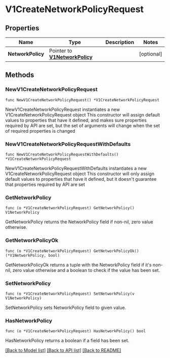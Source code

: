 # V1CreateNetworkPolicyRequest

## Properties

Name | Type | Description | Notes
------------ | ------------- | ------------- | -------------
**NetworkPolicy** | Pointer to [**V1NetworkPolicy**](v1NetworkPolicy.md) |  | [optional] 

## Methods

### NewV1CreateNetworkPolicyRequest

`func NewV1CreateNetworkPolicyRequest() *V1CreateNetworkPolicyRequest`

NewV1CreateNetworkPolicyRequest instantiates a new V1CreateNetworkPolicyRequest object
This constructor will assign default values to properties that have it defined,
and makes sure properties required by API are set, but the set of arguments
will change when the set of required properties is changed

### NewV1CreateNetworkPolicyRequestWithDefaults

`func NewV1CreateNetworkPolicyRequestWithDefaults() *V1CreateNetworkPolicyRequest`

NewV1CreateNetworkPolicyRequestWithDefaults instantiates a new V1CreateNetworkPolicyRequest object
This constructor will only assign default values to properties that have it defined,
but it doesn't guarantee that properties required by API are set

### GetNetworkPolicy

`func (o *V1CreateNetworkPolicyRequest) GetNetworkPolicy() V1NetworkPolicy`

GetNetworkPolicy returns the NetworkPolicy field if non-nil, zero value otherwise.

### GetNetworkPolicyOk

`func (o *V1CreateNetworkPolicyRequest) GetNetworkPolicyOk() (*V1NetworkPolicy, bool)`

GetNetworkPolicyOk returns a tuple with the NetworkPolicy field if it's non-nil, zero value otherwise
and a boolean to check if the value has been set.

### SetNetworkPolicy

`func (o *V1CreateNetworkPolicyRequest) SetNetworkPolicy(v V1NetworkPolicy)`

SetNetworkPolicy sets NetworkPolicy field to given value.

### HasNetworkPolicy

`func (o *V1CreateNetworkPolicyRequest) HasNetworkPolicy() bool`

HasNetworkPolicy returns a boolean if a field has been set.


[[Back to Model list]](../README.md#documentation-for-models) [[Back to API list]](../README.md#documentation-for-api-endpoints) [[Back to README]](../README.md)


